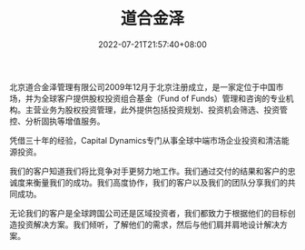 ﻿---
weight: 
title: "道合金泽"
description: "北京道合金泽管理有限公司2009年12月于北京注册成立，是一家定位于中国市场，并为全球客户提供股权投资组合基金（Fund of Funds）管理和咨询的专业机构"
date: 2022-07-21T21:57:40+08:00
lastmod: 2022-07-21T16:45:40+08:00
draft: false
authors: ["june"]
featuredImage: "daohejinze.png"
link: "https://www.capdyn.com/?ref=1234btc.com"
tags: ["投资机构","道合金泽"]
categories: ["navigation"]
navigation: ["投资机构"]
lightgallery: true
toc: true
pinned: false
recommend: false
recommend1: false
---
北京道合金泽管理有限公司2009年12月于北京注册成立，是一家定位于中国市场，并为全球客户提供股权投资组合基金（Fund of Funds）管理和咨询的专业机构。主营业务为股权投资管理，此外提供包括投资规划、投资机会筛选、投资管控、分析固执等增值服务。

凭借三十年的经验，Capital Dynamics专门从事全球中端市场企业投资和清洁能源投资。

我们的客户知道我们将比竞争对手更努力地工作。我们通过交付的结果和客户的忠诚度来衡量我们的成功。我们高度协作，我们的客户以及我们的团队分享我们的共同成功。

无论我们的客户是全球跨国公司还是区域投资者，我们都致力于根据他们的目标创造投资解决方案。我们倾听，了解他们的需求，然后与他们肩并肩地设计解决方案。